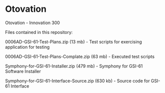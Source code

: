 Otovation
=========

Otovation - Innovation 300

Files contained in this repository:

0006AD-GSI-61-Test-Plans.zip (13 mb) - Test scripts for exercising application for testing

0006AD-GSI-61-Test-Plans-Complate.zip (63 mb) - Executed test scripts

Symphony-for-GSI-61-Installer.zip (479 mb) - Symphony for GSI-61 Software Installer

Symphony-for-GSI-61-Interface-Source.zip (630 kb) - Source code for GSI-61 Interface



